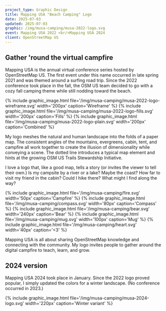 ```yaml
---
project_type: Graphic Design
title: Mapping USA "Beach Camping" Logo
date: 2025-07-03
updated: 2025-07-03
graphic: /img/musa-camping/musa-2022-logo.svg
event: Mapping USA 2022 <br/>Mapping USA 2024
client: OpenStreetMap US
---
```

## Gather 'round the virtual campfire

Mapping USA is the annual virtual conference series hosted by OpenStreetMap US. The first event under this name occurred in late spring 2021 and was themed around a surfing road trip. Since the 2022 conference took place in the fall, the OSM US team decided to go with a cozy fall camping theme while still nodding toward the beach.

<div class="graphic-group graphic-background">
{% include graphic_image.html file='/img/musa-camping/musa-2022-logo-wireframe.svg' width='200px' caption='Wireframe' %}
{% include graphic_image.html file='/img/musa-camping/musa-2022-logo-fills.svg' width='200px' caption='Fills' %}
{% include graphic_image.html file='/img/musa-camping/musa-2022-logo-plain.svg' width='200px' caption='Combined' %}
</div>

My logo meshes the natural and human landscape into the folds of a paper map. The consistent angles of the mountains, evergreens, cabin, tent, and campfire all work together to create the illusion of dimensionality while conveying a scene. The dotted line introduces a typical map element and hints at the growing OSM US Trails Stewardship Initiative.

I love a logo that, like a good map, tells a story (or invites the viewer to tell their own.) Is my campsite by a river or a lake? Maybe the coast? How far to visit my friend in the cabin? Could I hike there? What might I find along the way?

<div class="graphic-group graphic-background">
{% include graphic_image.html file='/img/musa-camping/fire.svg' width='50px' caption='Campfire' %}
{% include graphic_image.html file='/img/musa-camping/compass.svg' width='80px' caption='Compass' %}
{% include graphic_image.html file='/img/musa-camping/bear.svg' width='240px' caption='Bear' %}
{% include graphic_image.html file='/img/musa-camping/mug.svg' width='100px' caption='Mug' %}
{% include graphic_image.html file='/img/musa-camping/heart.svg' width='40px' caption='<3' %}
</div>

Mapping USA is all about sharing OpenStreetMap knowledge and connecting with the community. My logo invites people to gather around the digital campfire to teach, learn, and grow.

## 2024 version

Mapping USA 2024 took place in January. Since the 2022 logo proved popular, I simply updated the colors for a winter landscape. (No conference occurred in 2023.)

{% include graphic_image.html file='/img/musa-camping/musa-2024-logo.svg' width='220px' caption='Winter variant' %}